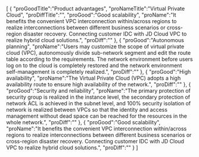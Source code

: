[
	{
		"proGoodTitle":"Product advantages",
		"proNameTitle":"Virtual Private Cloud",
		"proDiffTitle":"",
		"proGood":"Good scalability",
		"proName":"It benefits the convenient VPC interconnection within/across regions to realize interconnections between different business scenarios or cross-region disaster recovery. Connecting customer IDC with JD Cloud VPC to realize hybrid cloud solutions.",
		"proDiff":""
	},
	{
		"proGood":"Autonomous planning",
		"proName":"Users may customize the scope of virtual private cloud (VPC), autonomously divide sub-network segment and edit the route table according to the requirements. The network environment before users log on to the cloud is completely restored and the network environment self-management is completely realized.",
		"proDiff":""
	},
	{
		"proGood":"High availability",
		"proName":"The Virtual Private Cloud (VPC) adopts a high availability route to ensure high availability of the network.",
		"proDiff":""
	},
	{
		"proGood":"Security and reliability",
		"proName":"The primary protection of security group is realized in the instance level, the secondary protection of network ACL is achieved in the subnet level, and 100% security isolation of network is realized between VPCs so that the identity and access management without dead space can be reached for the resources in the whole network.",
		"proDiff":""
	},
	{
		"proGood":"Good scalability",
		"proName":"It benefits the convenient VPC interconnection within/across regions to realize interconnections between different business scenarios or cross-region disaster recovery. Connecting customer IDC with JD Cloud VPC to realize hybrid cloud solutions.",
		"proDiff":""
	}
]